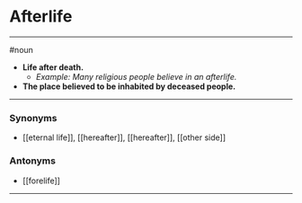 # Afterlife
---
#noun
- **Life after death.**
	- _Example: Many religious people believe in an afterlife._
- **The place believed to be inhabited by deceased people.**
---
### Synonyms
- [[eternal life]], [[hereafter]], [[hereafter]], [[other side]]
### Antonyms
- [[forelife]]
---
